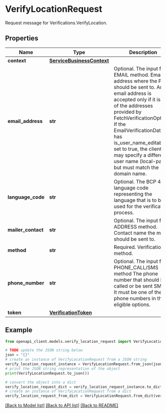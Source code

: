# VerifyLocationRequest

Request message for Verifications.VerifyLocation.

## Properties

Name | Type | Description | Notes
------------ | ------------- | ------------- | -------------
**context** | [**ServiceBusinessContext**](ServiceBusinessContext.md) |  | [optional] 
**email_address** | **str** | Optional. The input for EMAIL method. Email address where the PIN should be sent to. An email address is accepted only if it is one of the addresses provided by FetchVerificationOptions. If the EmailVerificationData has is_user_name_editable set to true, the client may specify a different user name (local-part) but must match the domain name. | [optional] 
**language_code** | **str** | Optional. The BCP 47 language code representing the language that is to be used for the verification process. | [optional] 
**mailer_contact** | **str** | Optional. The input for ADDRESS method. Contact name the mail should be sent to. | [optional] 
**method** | **str** | Required. Verification method. | [optional] 
**phone_number** | **str** | Optional. The input for PHONE_CALL/SMS method The phone number that should be called or be sent SMS to. It must be one of the phone numbers in the eligible options. | [optional] 
**token** | [**VerificationToken**](VerificationToken.md) |  | [optional] 

## Example

```python
from openapi_client.models.verify_location_request import VerifyLocationRequest

# TODO update the JSON string below
json = "{}"
# create an instance of VerifyLocationRequest from a JSON string
verify_location_request_instance = VerifyLocationRequest.from_json(json)
# print the JSON string representation of the object
print(VerifyLocationRequest.to_json())

# convert the object into a dict
verify_location_request_dict = verify_location_request_instance.to_dict()
# create an instance of VerifyLocationRequest from a dict
verify_location_request_from_dict = VerifyLocationRequest.from_dict(verify_location_request_dict)
```
[[Back to Model list]](../README.md#documentation-for-models) [[Back to API list]](../README.md#documentation-for-api-endpoints) [[Back to README]](../README.md)


